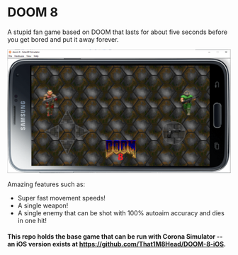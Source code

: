 # DOOM 8
A stupid fan game based on DOOM that lasts for about five seconds before you get bored and put it away forever.

![DOOM 8](https://github.com/That1M8Head/DOOM-8/raw/e1m1/doom-8-screenshot.PNG)

Amazing features such as:
- Super fast movement speeds!
- A single weapon!
- A single enemy that can be shot with 100% autoaim accuracy and dies in one hit!

#### This repo holds the base game that can be run with Corona Simulator -- an iOS version exists at https://github.com/That1M8Head/DOOM-8-iOS.
